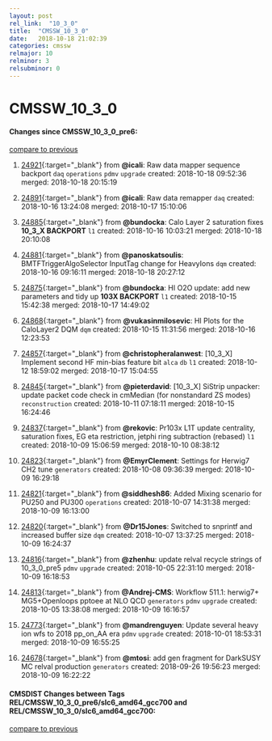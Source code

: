 ```yaml
---
layout: post
rel_link:  "10_3_0"
title:  "CMSSW_10_3_0"
date:   2018-10-18 21:02:39
categories: cmssw
relmajor: 10
relminor: 3
relsubminor: 0
---
```


# CMSSW_10_3_0
#### Changes since CMSSW_10_3_0_pre6:
[compare to previous](https://github.com/cms-sw/cmssw/compare/CMSSW_10_3_0_pre6...CMSSW_10_3_0)



1. [24921](http://github.com/cms-sw/cmssw/pull/24921){:target="_blank"}  from **@icali**: Raw data mapper sequence backport `daq`  `operations`  `pdmv`  `upgrade`  created: 2018-10-18 09:52:36 merged: 2018-10-18 20:15:19



2. [24891](http://github.com/cms-sw/cmssw/pull/24891){:target="_blank"}  from **@icali**: Raw data remapper `daq`  created: 2018-10-16 13:24:08 merged: 2018-10-17 15:10:06



3. [24885](http://github.com/cms-sw/cmssw/pull/24885){:target="_blank"}  from **@bundocka**: Calo Layer 2 saturation fixes **10_3_X BACKPORT** `l1`  created: 2018-10-16 10:03:21 merged: 2018-10-18 20:10:08



4. [24881](http://github.com/cms-sw/cmssw/pull/24881){:target="_blank"}  from **@panoskatsoulis**: BMTFTriggerAlgoSelector InputTag change for HeavyIons `dqm`  created: 2018-10-16 09:16:11 merged: 2018-10-18 20:27:12



5. [24875](http://github.com/cms-sw/cmssw/pull/24875){:target="_blank"}  from **@bundocka**: HI O2O update: add new parameters and tidy up **103X BACKPORT** `l1`  created: 2018-10-15 15:42:38 merged: 2018-10-17 14:49:02



6. [24868](http://github.com/cms-sw/cmssw/pull/24868){:target="_blank"}  from **@vukasinmilosevic**: HI Plots for the CaloLayer2 DQM `dqm`  created: 2018-10-15 11:31:56 merged: 2018-10-16 12:23:53



7. [24857](http://github.com/cms-sw/cmssw/pull/24857){:target="_blank"}  from **@christopheralanwest**: [10_3_X] Implement second HF min-bias feature bit `alca`  `db`  `l1`  created: 2018-10-12 18:59:02 merged: 2018-10-17 15:04:55



8. [24845](http://github.com/cms-sw/cmssw/pull/24845){:target="_blank"}  from **@pieterdavid**: [10_3_X] SiStrip unpacker: update packet code check in cmMedian (for nonstandard ZS modes) `reconstruction`  created: 2018-10-11 07:18:11 merged: 2018-10-15 16:24:46



9. [24837](http://github.com/cms-sw/cmssw/pull/24837){:target="_blank"}  from **@rekovic**: Pr103x L1T update centrality,  saturation fixes, EG eta restriction, jetphi ring subtraction (rebased) `l1`  created: 2018-10-09 15:06:59 merged: 2018-10-10 08:38:12



10. [24823](http://github.com/cms-sw/cmssw/pull/24823){:target="_blank"}  from **@EmyrClement**: Settings for Herwig7 CH2 tune `generators`  created: 2018-10-08 09:36:39 merged: 2018-10-09 16:29:18



11. [24821](http://github.com/cms-sw/cmssw/pull/24821){:target="_blank"}  from **@siddhesh86**: Added Mixing scenario for PU250 and PU300 `operations`  created: 2018-10-07 14:31:38 merged: 2018-10-09 16:13:00



12. [24820](http://github.com/cms-sw/cmssw/pull/24820){:target="_blank"}  from **@Dr15Jones**: Switched to snprintf and increased buffer size `dqm`  created: 2018-10-07 13:37:25 merged: 2018-10-09 16:24:37



13. [24816](http://github.com/cms-sw/cmssw/pull/24816){:target="_blank"}  from **@zhenhu**: update relval recycle strings of 10_3_0_pre5 `pdmv`  `upgrade`  created: 2018-10-05 22:31:10 merged: 2018-10-09 16:18:53



14. [24813](http://github.com/cms-sw/cmssw/pull/24813){:target="_blank"}  from **@Andrej-CMS**: Workflow 511.1: herwig7+ MG5+Openloops pptoee at NLO QCD `generators`  `pdmv`  `upgrade`  created: 2018-10-05 13:38:08 merged: 2018-10-09 16:16:57



15. [24773](http://github.com/cms-sw/cmssw/pull/24773){:target="_blank"}  from **@mandrenguyen**: Update several heavy ion wfs to 2018 pp_on_AA era `pdmv`  `upgrade`  created: 2018-10-01 18:53:31 merged: 2018-10-09 16:55:25



16. [24678](http://github.com/cms-sw/cmssw/pull/24678){:target="_blank"}  from **@mtosi**: add gen fragment for DarkSUSY MC relval production `generators`  created: 2018-09-26 19:56:23 merged: 2018-10-09 16:22:22



#### CMSDIST Changes between Tags REL/CMSSW_10_3_0_pre6/slc6_amd64_gcc700 and REL/CMSSW_10_3_0/slc6_amd64_gcc700:
[compare to previous](https://github.com/cms-sw/cmsdist/compare/REL/CMSSW_10_3_0_pre6/slc6_amd64_gcc700...REL/CMSSW_10_3_0/slc6_amd64_gcc700)


